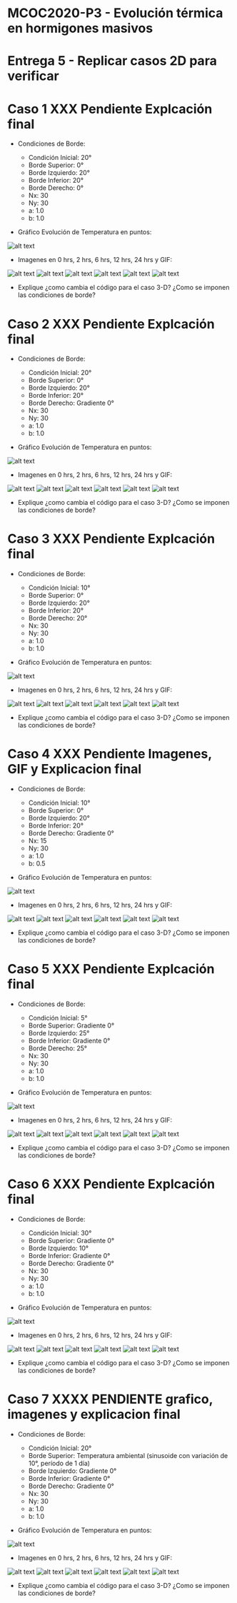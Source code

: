 # MCOC2020-P3 - Evolución térmica en hormigones masivos

# Entrega 5 - Replicar casos 2D para verificar

# Caso 1 XXX Pendiente Explcación final

* Condiciones de Borde: 
  * Condición Inicial: 20°  
  * Borde Superior: 0° 
  * Borde Izquierdo: 20° 
  * Borde Inferior: 20° 
  * Borde Derecho: 0°
  * Nx: 30
  * Ny: 30
  * a: 1.0
  * b: 1.0

* Gráfico Evolución de Temperatura en puntos:

![alt text](https://github.com/jmbarriga1/MCOC2020-P3-5/blob/main/caso_1.png)

* Imagenes en 0 hrs, 2 hrs, 6 hrs, 12 hrs, 24 hrs y GIF:

![alt text](https://github.com/jmbarriga1/MCOC2020-P3-5/blob/main/caso_1/frame_0000.png)
![alt text](https://github.com/jmbarriga1/MCOC2020-P3-5/blob/main/caso_1/frame_0004.png)
![alt text](https://github.com/jmbarriga1/MCOC2020-P3-5/blob/main/caso_1/frame_0012.png)
![alt text](https://github.com/jmbarriga1/MCOC2020-P3-5/blob/main/caso_1/frame_0024.png)
![alt text](https://github.com/jmbarriga1/MCOC2020-P3-5/blob/main/caso_1/frame_0047.png)
![alt text](https://github.com/jmbarriga1/MCOC2020-P3-5/blob/main/caso_1.gif)

* Explique ¿como cambia el código para el caso 3-D? ¿Como se imponen las condiciones de borde?

# Caso 2 XXX Pendiente Explcación final

* Condiciones de Borde: 
  * Condición Inicial: 20°  
  * Borde Superior: 0° 
  * Borde Izquierdo: 20° 
  * Borde Inferior: 20° 
  * Borde Derecho: Gradiente 0°
  * Nx: 30
  * Ny: 30
  * a: 1.0
  * b: 1.0

* Gráfico Evolución de Temperatura en puntos:

![alt text](https://github.com/jmbarriga1/MCOC2020-P3-5/blob/main/caso_2.png)

* Imagenes en 0 hrs, 2 hrs, 6 hrs, 12 hrs, 24 hrs y GIF:

![alt text](https://github.com/jmbarriga1/MCOC2020-P3-5/blob/main/caso_2/frame_0000.png)
![alt text](https://github.com/jmbarriga1/MCOC2020-P3-5/blob/main/caso_2/frame_0004.png)
![alt text](https://github.com/jmbarriga1/MCOC2020-P3-5/blob/main/caso_2/frame_0012.png)
![alt text](https://github.com/jmbarriga1/MCOC2020-P3-5/blob/main/caso_2/frame_0024.png)
![alt text](https://github.com/jmbarriga1/MCOC2020-P3-5/blob/main/caso_2/frame_0047.png)
![alt text](https://github.com/jmbarriga1/MCOC2020-P3-5/blob/main/caso_2.gif)

* Explique ¿como cambia el código para el caso 3-D? ¿Como se imponen las condiciones de borde?

# Caso 3 XXX Pendiente Explcación final

* Condiciones de Borde: 
  * Condición Inicial: 10°  
  * Borde Superior: 0° 
  * Borde Izquierdo: 20° 
  * Borde Inferior: 20° 
  * Borde Derecho:  20°
  * Nx: 30
  * Ny: 30
  * a: 1.0
  * b: 1.0

* Gráfico Evolución de Temperatura en puntos:

![alt text](https://github.com/jmbarriga1/MCOC2020-P3-5/blob/main/caso_3.png)

* Imagenes en 0 hrs, 2 hrs, 6 hrs, 12 hrs, 24 hrs y GIF:

![alt text](https://github.com/jmbarriga1/MCOC2020-P3-5/blob/main/caso_3/frame_0000.png)
![alt text](https://github.com/jmbarriga1/MCOC2020-P3-5/blob/main/caso_3/frame_0004.png)
![alt text](https://github.com/jmbarriga1/MCOC2020-P3-5/blob/main/caso_3/frame_0012.png)
![alt text](https://github.com/jmbarriga1/MCOC2020-P3-5/blob/main/caso_3/frame_0024.png)
![alt text](https://github.com/jmbarriga1/MCOC2020-P3-5/blob/main/caso_3/frame_0047.png)
![alt text](https://github.com/jmbarriga1/MCOC2020-P3-5/blob/main/caso_3.gif)

* Explique ¿como cambia el código para el caso 3-D? ¿Como se imponen las condiciones de borde?

# Caso 4 XXX Pendiente Imagenes, GIF y Explicacion final

* Condiciones de Borde: 
  * Condición Inicial: 10°  
  * Borde Superior: 0° 
  * Borde Izquierdo: 20° 
  * Borde Inferior: 20° 
  * Borde Derecho:  Gradiente 0°
  * Nx: 15
  * Ny: 30
  * a: 1.0
  * b: 0.5

* Gráfico Evolución de Temperatura en puntos:

![alt text](https://github.com/jmbarriga1/MCOC2020-P3-5/blob/main/caso_4.png)

* Imagenes en 0 hrs, 2 hrs, 6 hrs, 12 hrs, 24 hrs y GIF:

![alt text](https://github.com/jmbarriga1/MCOC2020-P3-5/blob/main/caso_4/frame_0000.png)
![alt text](https://github.com/jmbarriga1/MCOC2020-P3-5/blob/main/caso_4/frame_0004.png)
![alt text](https://github.com/jmbarriga1/MCOC2020-P3-5/blob/main/caso_4/frame_0012.png)
![alt text](https://github.com/jmbarriga1/MCOC2020-P3-5/blob/main/caso_4/frame_0024.png)
![alt text](https://github.com/jmbarriga1/MCOC2020-P3-5/blob/main/caso_4/frame_0047.png)
![alt text](https://github.com/jmbarriga1/MCOC2020-P3-5/blob/main/caso_4.gif)

* Explique ¿como cambia el código para el caso 3-D? ¿Como se imponen las condiciones de borde?

# Caso 5  XXX Pendiente Explcación final

* Condiciones de Borde: 
  * Condición Inicial: 5°  
  * Borde Superior: Gradiente 0° 
  * Borde Izquierdo: 25° 
  * Borde Inferior: Gradiente 0° 
  * Borde Derecho:  25°
  * Nx: 30
  * Ny: 30
  * a: 1.0
  * b: 1.0

* Gráfico Evolución de Temperatura en puntos:

![alt text](https://github.com/jmbarriga1/MCOC2020-P3-5/blob/main/caso_5.png)

* Imagenes en 0 hrs, 2 hrs, 6 hrs, 12 hrs, 24 hrs y GIF:

![alt text](https://github.com/jmbarriga1/MCOC2020-P3-5/blob/main/caso_5/frame_0000.png)
![alt text](https://github.com/jmbarriga1/MCOC2020-P3-5/blob/main/caso_5/frame_0004.png)
![alt text](https://github.com/jmbarriga1/MCOC2020-P3-5/blob/main/caso_5/frame_0012.png)
![alt text](https://github.com/jmbarriga1/MCOC2020-P3-5/blob/main/caso_5/frame_0024.png)
![alt text](https://github.com/jmbarriga1/MCOC2020-P3-5/blob/main/caso_5/frame_0047.png)
![alt text](https://github.com/jmbarriga1/MCOC2020-P3-5/blob/main/caso_5.gif)

* Explique ¿como cambia el código para el caso 3-D? ¿Como se imponen las condiciones de borde?

# Caso 6  XXX Pendiente Explcación final

* Condiciones de Borde: 
  * Condición Inicial: 30°  
  * Borde Superior: Gradiente 0° 
  * Borde Izquierdo: 10° 
  * Borde Inferior: Gradiente 0° 
  * Borde Derecho:  Gradiente 0°
  * Nx: 30
  * Ny: 30
  * a: 1.0
  * b: 1.0

* Gráfico Evolución de Temperatura en puntos:

![alt text](https://github.com/jmbarriga1/MCOC2020-P3-5/blob/main/caso_6.png)

* Imagenes en 0 hrs, 2 hrs, 6 hrs, 12 hrs, 24 hrs y GIF:

![alt text](https://github.com/jmbarriga1/MCOC2020-P3-5/blob/main/caso_6/frame_0000.png)
![alt text](https://github.com/jmbarriga1/MCOC2020-P3-5/blob/main/caso_6/frame_0004.png)
![alt text](https://github.com/jmbarriga1/MCOC2020-P3-5/blob/main/caso_6/frame_0012.png)
![alt text](https://github.com/jmbarriga1/MCOC2020-P3-5/blob/main/caso_6/frame_0024.png)
![alt text](https://github.com/jmbarriga1/MCOC2020-P3-5/blob/main/caso_6/frame_0047.png)
![alt text](https://github.com/jmbarriga1/MCOC2020-P3-5/blob/main/caso_6.gif)

* Explique ¿como cambia el código para el caso 3-D? ¿Como se imponen las condiciones de borde?

# Caso 7 XXXX PENDIENTE grafico, imagenes y explicacion final

* Condiciones de Borde: 
  * Condición Inicial: 20°  
  * Borde Superior: Temperatura ambiental (sinusoide con variación de 10°, período de 1 día) 
  * Borde Izquierdo: Gradiente 0° 
  * Borde Inferior: Gradiente 0° 
  * Borde Derecho:  Gradiente 0°
  * Nx: 30
  * Ny: 30
  * a: 1.0
  * b: 1.0

* Gráfico Evolución de Temperatura en puntos:

![alt text](https://github.com/jmbarriga1/MCOC2020-P3-5/blob/main/caso_7.png)

* Imagenes en 0 hrs, 2 hrs, 6 hrs, 12 hrs, 24 hrs y GIF:

![alt text](https://github.com/jmbarriga1/MCOC2020-P3-5/blob/main/caso_7/frame_0000.png)
![alt text](https://github.com/jmbarriga1/MCOC2020-P3-5/blob/main/caso_7/frame_0004.png)
![alt text](https://github.com/jmbarriga1/MCOC2020-P3-5/blob/main/caso_7/frame_0012.png)
![alt text](https://github.com/jmbarriga1/MCOC2020-P3-5/blob/main/caso_7/frame_0024.png)
![alt text](https://github.com/jmbarriga1/MCOC2020-P3-5/blob/main/caso_7/frame_0047.png)
![alt text](https://github.com/jmbarriga1/MCOC2020-P3-5/blob/main/caso_7.gif)

* Explique ¿como cambia el código para el caso 3-D? ¿Como se imponen las condiciones de borde?
